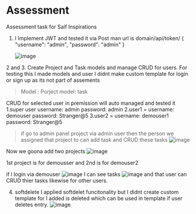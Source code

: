 # Assessment
Assessment task for Saif Inspirations

1. I Implement JWT and tested it via Post man
   url is domain/api/token/
   {
    "username": "admin",
    "password": "admin"
}
 
   ![image](https://github.com/aijazmahdavi/assessment/assets/135382053/ab54d2fa-35d5-4726-a7ca-20587adf11a6)


2 and 3. Create Project and Task models and manage CRUD for users.
For testing this I made models and user I didnt make custom template for login or sign up as its not part of assements
> Model : Porject
> model: task

CRUD for selected user in premission will auto managed and tested it
1.super user username: admin password: admin
2.user1 = username: demouser password: Stranger@5
3.user2 = username: demouser1 password: Stranger@5


> if go to admin panel project via admin user then the person we assigned that project to can add task and CRUD these tasks
![image](https://github.com/aijazmahdavi/Assessment/assets/135382053/1207e794-de1e-4dc8-9ce7-a4757b558cda)


Now we goona add two projects
![image](https://github.com/aijazmahdavi/Assessment/assets/135382053/69c22070-75b8-4dd9-b750-184b63bf5fe8)

1st project is for demousser
and 2nd is for demouser2

if I login via demouser
![image](https://github.com/aijazmahdavi/Assessment/assets/135382053/3774c3f1-70fe-470c-93b2-f0c9f9767a0d)
I can see tasks
![image](https://github.com/aijazmahdavi/Assessment/assets/135382053/530cb69d-30c5-4815-b3d5-3d0f1a934c7b)
and that user can CRUD thier tasks likewise for other users.



4. softdelete
   I applied softdelet funcitonality but I didnt create custom template for I added is deleted which can be used in template if user deletes entry.
   ![image](https://github.com/aijazmahdavi/Assessment/assets/135382053/3e0a0f8e-a506-452d-bcfa-3f9272e3be4e)
 
